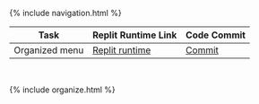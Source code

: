 {% include navigation.html %}



| Task | Replit Runtime Link | Code Commit | 
| --- | --- | --- |
| Organized menu | [Replit runtime](https://replit.com/@GennalynBongola/Menu-Weeks-1-3#main.py) | [Commit](https://github.com/Gennalynb123/Individual-Algorithmic-Project/blob/7d5b6f24b1be3844220c7c8c81e405df72764830/templates/menu.py) |

<br>

{% include organize.html %}




